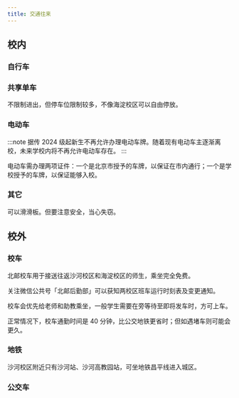 ```yaml
---
title: 交通往来
---
```


## 校内

### 自行车

### 共享单车

不限制进出，但停车位限制较多，不像海淀校区可以自由停放。

### 电动车

:::note
据传 2024 级起新生不再允许办理电动车牌。随着现有电动车主逐渐离校，未来学校内将不再允许电动车存在。
:::

电动车需办理两项证件：一个是北京市授予的车牌，以保证在市内通行；一个是学校授予的车牌，以保证能够入校。

### 其它

可以滑滑板。但要注意安全，当心失窃。

## 校外

### 校车

北邮校车用于接送往返沙河校区和海淀校区的师生，乘坐完全免费。

关注微信公共号「北邮后勤部」可以获知两校区班车运行时刻表及变更通知。

校车会优先给老师和助教乘坐，一般学生需要在旁等待至即将发车时，方可上车。

正常情况下，校车通勤时间是 40 分钟，比公交地铁更省时；但如遇堵车则可能会更久。

### 地铁

沙河校区附近只有沙河站、沙河高教园站，可坐地铁昌平线进入城区。

### 公交车
